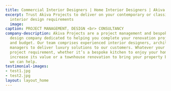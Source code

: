 ```yaml
---
title: Commercial Interior Designers | Home Interior Designers | Akiva Projects
excerpt: Trust Akiva Projects to deliver on your contemporary or classic home or commercial
  interior design requirements
  image:
caption: PROJECT MANAGEMENT, DESIGN <br> CONSULTANCY
company-description: Akiva Projects are a project management and bespoke interior
  design company dedicated to helping you complete your renovation project on time
  and budget. Our team comprises experienced interior designers, architects, and project
  managers to deliver luxury solutions to our customers. Whatever your renovation
  project requirement, whether it’s a bespoke kitchen to enjoy your home more and
  increase its value or a townhouse renovation to bring your property back to life,
  we can help.
testimonial-images:
- test1.jpg
- test2.jpg
layout: layout_home
---
```


